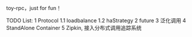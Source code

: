toy-rpc，just for fun！

TODO List:
1 Protocol
    1.1 loadbalance
    1.2 haStrategy
2 future
3 泛化调用
4 StandAlone Container
5 Zipkin, 接入分布式调用追踪系统
 